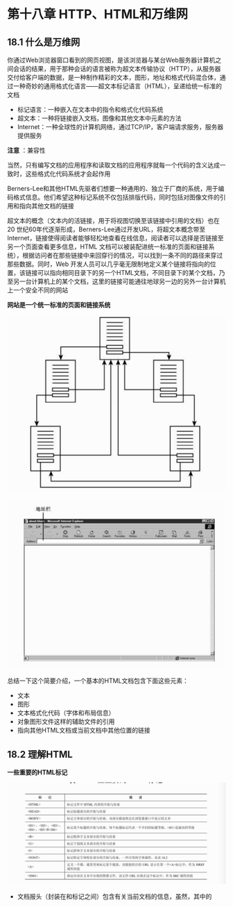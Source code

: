 # 第十八章 HTTP、HTML和万维网

## 18.1 什么是万维网

你通过Web浏览器窗口看到的网页视图，是该浏览器与某台Web服务器计算机之间会话的结果，用于那种会话的语言被称为超文本传输协议（HTTP），从服务器交付给客户端的数据，是一种制作精彩的文本，图形，地址和格式代码混合体，通过一种奇妙的通用格式化语言——超文本标记语言（HTML），呈递给统一标准的文档

* 标记语言：一种嵌入在文本中的指令和格式化代码系统
* 超文本：一种将链接嵌入文档，图像和其他文本中元素的方法
* Internet：一种全球性的计算机网络，通过TCP/IP，客户端请求服务，服务器提供服务

**注意** ：兼容性

当然，只有编写文档的应用程序和读取文档的应用程序就每一个代码的含义达成一致时，这些格式化代码系统才会起作用

Berners-Lee和其他HTML先驱者们想要一种通用的、独立于厂商的系统，用于编码格式信息。他们希望这种标记系统不仅包括排版代码，同时包括对图像文件的引用和指向其他文档的链接

超文本的概念（文本内的活链接，用于将视图切换至该链接中引用的文档）也在20 世纪60年代逐渐形成，Berners-Lee通过开发URL，将超文本概念带至Internet，链接使得阅读者能够轻松地查看在线信息，阅读者可以选择是否链接至另一个页面查看更多信息，HTML 文档可以被装配进统一标准的页面和链接系统），根据访问者在那些链接中来回穿行的情况，可以找到一条不同的路径来穿过那些数据。同时，Web 开发人员可以几乎毫无限制地定义某个链接将指向的位置，该链接可以指向相同目录下的另一个HTML文档，不同目录下的某个文档，乃至另一台计算机上的某个文档，这里的链接可能通往地球另一边的另外一台计算机上一个安全不同的网站

**网站是一个统一标准的页面和链接系统** 

![image-20200516132728410](../assets/image-20200516132728410.png)

![image-20200516132758310](../assets/image-20200516132758310.png)

总结一下这个简要介绍，一个基本的HTML文档包含下面这些元素：

* 文本
* 图形
* 文本格式化代码（字体和布局信息）
* 对象图形文件这样的辅助文件的引用
* 指向其他HTML文档或当前文档中其他位置的链接

## 18.2 理解HTML

**一些重要的HTML标记** 

![image-20200516132954507](../assets/image-20200516132954507.png)

* 文档报头（封装在<HEAD>和</HEAD>标记之间）包含有关当前文档的信息，虽然，其中的<TITLE>标记会指定一个将出现在浏览器窗口标题栏中的标题，但是文档报头中的信息并不会出现在网页上，这里的<TITLE>是一个必需的要素。<HEAD>部分的其他要素都是可选的，比如用于指定有关文档样式信息的<STYLE>标记，要想更多了解<STYLE>，请查看某个HTML文本
* 文档主体（封装在<BODY>和</BODY>标记之间）是会实际出现在网页上的文本，以及与该文本相关的所有HTML标记

**HTML<FONT>标记属性** 

![image-20200516133310596](../assets/image-20200516133310596.png)

**注意：** 大写字母

对于传统的HTML标记，大写字母是没有什么区别的，不过，后来的标准（比如XML和XHTML）对大写字母给予了更多关注，XML区分大小写，而XHTML要求小写的元素和属性名称

## 18.3 理解HTTP

HTTP是一种应用层协议，HTTP客户端和服务器应用程序使用可靠的TCP传输协议建立连接

HTTP可以完成以下工作：

* 在浏览器（客户端）和服务器之间建立一个连接
* 为会话协商设置和确定参数
* 为HTML内容的有序传输做准备
* 关闭与上述服务器的连接

当你在浏览器窗口中输入一个URL时，浏览器首先检查那个URL的描述，以确定相应的协议（除了HTTP之外，绝大多数Web浏览器还支持其他协议），如果浏览器确定该URL引用某个HTTP站点上的资源，那么它就会从那个URL提取相应的DNS名称，并启动名称解析进程，客户端计算机向一个名称服务器发送DNS查找请求，并接收该服务器的IP地址，浏览器然后利用该服务器的IP地址，启动一个与此服务器的TCP连接

**注意：** 持久性

在比较早的HTTP版本中（1.1版本之前），客户端和服务器为传输的额每一项，打开一个新的TCP连接，HTTP的近期版本允许客户端和服务器维持一个持久连接

在上述TCP连接建立之后，浏览器将使用HTTP GET命令，向该服务器请求相应的网页，这个GET命令包含浏览器正在请求的资源URL，以及浏览器向要为此事务使用的HTTP版本，在距大多数情况下，浏览器可以随此GET请求发送相对URL（而不是整个URL）因为与相应服务器的连接已经建立好了：GET /watergate/tapes/transcript HTTP/1.1，在这个GET命令之后，可能会跟着几对其他可选的field：value，指定语言，浏览器类型和可接收的文件类型之类的设置

服务器响应包括一个报头，后面跟着所请求的文档，响应报头的格式如下所示：

HTTP/1.1 ststus_code reason-phrase 

field：value

这里的状态代码，是一个描述请求状态的三位数，这里的reason-phrase（原因分析）是对该状态的一个简要描述，一些常见的状态代码如下表所示，可以看到，该代码最左边的那位表示一种通用分类，该位为1，表示提供信息，该位为2，表示成功；该位为3，表示重定向；该位为4，表示一个客户端错误；该位为5，表示一个服务器错误。你可能很熟悉那个著名的404代码，它经常在找不到页面或URL输入错误时出现，与客户端请求类似，服务器响应也可以包括许多可选的field:value对，其中一些报头字段如表所示。浏览器不能理解的任何字段都将被忽略。

**一些常见的HTTP状态码** 

![image-20200516134626198](../assets/image-20200516134626198.png)
![image-20200516134636395](../assets/image-20200516134636395.png)

**HTTP报头字段示例** 

![image-20200516134744163](../assets/image-20200516134744163.png)

从表中可以看到，有些报头字段是纯粹的信息，而有些报头字段则可能包含用来分析和处理传入HTML文档的信息

这里的Content-Length字段特别重要，在早期的HTTP 1.0版本中，每一个请求/响应周期都需要一个新的TCP连接，客户端打开一个连接，并发起一个请求。服务器实现该请求，然后关闭该连接，在那种情况下，客户端知道服务器何时停止发送数据，因为该服务器关闭了相应的TCP连接，不幸的是，这个过程需要不断地打开和关闭连接，从而增加了系统开销，HTTP 1.1允许客户端和服务器在一次传输之后，继续维持相应的连接，在那种情况下，客户端需要以某种方式知道一个响应何时结束，这个Content-Length字段就指定与当前响应相关的HTML对象的长度，如果服务器不知道它正发送的对象的长度（随着动态HTML的出现，这种情况越来越常见），服务器发送报头字段Connection:close来通知浏览器，服务器将通过关闭当前连接来表示数据的结束

HTTP还支持一个协商阶段，服务器和浏览器可以在此期间就某些格式和首选项的共同设置达成共识

## 18.4 脚本

### 18.4.1 服务器端脚本编程

服务器端脚本编程可以让服务器接受来自客户端的输入，并在幕后处理这些输入，一个常见的服务器端脚本编程的场景如图所示，处理过程如下：

1. 用户浏览到一个页面，它包含一张用来购买某一产品或输入访问者信息的表单
2. 服务器根据用户选择生成该表单，并将其传送给浏览器
3. 用户在此表单中输入必要的信息，然后浏览器将该表单传回服务器
4. 服务器接收来自浏览器的数据，并使用一个编程接口，将此数据传递给处理用户信息的程序，如果用户正在购买某一产品，这些后台程序可能就检查信用卡信息，或者是发送一个出货单给客户，等等....之类的操作

**服务器端脚本编程的场景** 

![image-20200516135848448](../assets/image-20200516135848448.png)

现在，有几种程序设计语言和环境可以用来帮助开发人员构建基于服务器的Web应用程序，一种将程序或脚本与网页相连接的方法是通过“公共网关接口”（Common Gateway Interface，CGI），CGI用来接受来自Web用户的表单型输入，处理该输入，然后生成HTML格式的输出，CGI脚本一般使用Perl语言编写，但是CGI能兼容其他语言，其中包括C语言

### 18.4.2 客户端脚本编程

JavaScript和VBScript是两种常见的客户端脚本编程技术，而且脚本文件通常通过HTML来饮用：

<script src='/script.js' type='text'/javascript'> <./script>

标记可以引用真实的指令，或者是引用包含代码的一个外部文件，无论哪种情况，只有当客户端计算机支持代码中引用的脚本语言时，才行得通

对某些类型的应用程序来说，客户端脚本编程是一种更为有效的选择，在客户端执行脚本的解释器（interpreter）更狗详细的查看本地环境，而且通过将交互元素限制在客户端，也减少了网络流量，提升了网络性能

AJAX（有时标榜为异步JavaScript和XML的缩写）是使用客户端脚本编程来对Web内容进行无缝升级的一组技术，它无需对整个网页进行刷新，其他一些常见的客户端技术为用户提供了一些交互选项，它可以调用动画或其他多媒体效果，也可以根据客户端系统的状态信息进行响应

## 18.5 Web浏览器

略

## 18.6 小结

本章描述了在那著名的Internet服务（即通常所说的万维网）背后工作的各个过程，内容包括Web的工作方式，以及HTML文档和HTTP协议，同时本章还介绍了动态HTML的概念

## 18.7 问与答

问：哪个HTML标记更改文本的颜色

**答：** 要想更改文本的颜色，请使用自带的color属性的<FONT>标记：<FONT COLOR="RED"> red text</FONT>

问：哪个HTML标记超文本链接？

**答：** 对于超文本链接，请使用自带HREF属性的<A>标签

## 18.8 测验

### 18.8.1问题

1. 为什么HTTP支持协商阶段？

   **答：** 如果服务器和浏览器被配置了不同的会话参数，则协商阶段可以让它们就必要的公共设置达成一致，以进行成功的通信

2. HTML文档的主要部分是什么？

   **答：** 包含标记信息，以及文件头信息，代码区，主要格式：<html><head>im a head</head><body>Im a body </body></html>

3. 考虑这样一个网站，它包含一个带有书名和价格信息的后段数据库，你应该使用服务器端脚本还是客户端脚本来为用户提供这么信息呢？

   **答：** 服务器端脚本来处理，由于数据库位于网络链接的服务器端，因此将完整的代码装在服务器上，效率更高也更安全

4. 假定你刚安装了一个新的系统，而且它运行零号，但是当你访问最喜欢的网站并点击一个PDF文件时，该文件却没有打开，你如何来解决这个问题呢？

   **答：** 安装相应的解析器即可（浏览器插件）

### 18.8.2 练习

略

## 18.9 关键术语

复习下列关键术语：

* 文档主体：包含将实际出现在浏览器窗口中的文本的HTML文档部分，这个主体部分封装在<BODY>和</BODY>之间
* 浏览器：一种HTTP客户端应用程序，大多数现代的浏览器都可以处理其他协议，比如FTP
* 客户端脚本编程：一种在客户端计算机（浏览器系统）上执行的脚本
* CGI（公共网关接口）：一种程序设计接口，允许设计人员把脚本和程序与某个网页结合在一起
* 文档报头：HTML文档的开始部分，包含文档的标题和其他可选参数，这个文档报头部分封装在<HEAD>和</HEAD>标记之间
* 超文本链接：网页的一个突出部分，当用户点击这种链接时，浏览器就会转向此URL指定的另一个文档或位置
* HTML（超文本标记语言）：一种用于构建网页的标记语言，HTML由文本和描述格式化，链接和图形的专用代码组成
* HTTP（超文本传输协议）：用来在服务器和用户端之间传输的HTML内容的协议
* PHP：一种流行的程序设计语言，用于Web开发
* 服务器端脚本编程：一种在服务器系统（Web服务器）上执行的脚本
* 标记：一种HTML指令